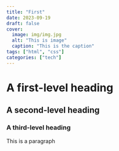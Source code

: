 ```yaml
---
title: "First"
date: 2023-09-19
draft: false
cover:
  image: img/img.jpg
  alt: "This is image"
  caption: "This is the caption"
tags: ["html", "css"]
categories: ["tech"]
---
```


# A first-level heading

## A second-level heading

### A third-level heading

This is a paragraph
